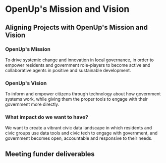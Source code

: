 # OpenUp's Mission and Vision

## Aligning Projects with OpenUp's Mission and Vision

### **OpenUp's Mission**

To drive systemic change and innovation in local governance, in order to empower residents and government role-players to become active and collaborative agents in positive and sustainable development.

### OpenUp's Vision

To inform and empower citizens through technology about how government systems work, while giving them the proper tools to engage with their government more directly.

### What impact do we want to have?

We want to create a vibrant civic data landscape in which residents and civic groups use data tools and civic tech to engage with government, and government becomes open, accountable and responsive to their needs.

#### 

## **Meeting funder deliverables**

